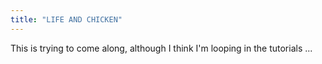 ```yaml
---
title: "LIFE AND CHICKEN"
---
```


This is trying to come along, although I think I'm looping in the tutorials ...

